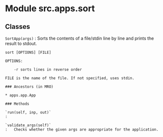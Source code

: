 Module src.apps.sort
====================

Classes
-------

`SortApp(args)`
:   Sorts the contents of a file/stdin line by line and prints the result to stdout.
    
    sort [OPTIONS] [FILE]
    
    OPTIONS:
    
        -r sorts lines in reverse order
    
    FILE is the name of the file. If not specified, uses stdin.

    ### Ancestors (in MRO)

    * apps.app.App

    ### Methods

    `run(self, inp, out)`
    :

    `validate_args(self)`
    :   Checks whether the given args are appropriate for the application.